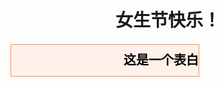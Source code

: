 # <center>女生节快乐！</center>


<html>
<head>
<title>这是一个表白</title>
<style>
#text {
border: 1px solid #FA9150;
width: 300px;
background: #FEF1E9;
color: #000000;
line-height: 50px;
text-align: right;
font-size: 20px;
font-weight: bold;
}
</style>
<script>
function content() {
var butong_net = new Array('我是你的蛙儿子，照片每天寄给妈','女神节快乐','今年横幅特别小，钱都拿去买礼物了','关注材51公众号“材吾伊”，你会更漂亮！','我是个野路子，偏偏被你制服','51女神我爱你，爱你爱你最爱你'); 
var butong_net2 = Math.floor(Math.random() * butong_net.length); 
var text = document.getElementById("text");
text.firstChild.nodeValue = butong_net[butong_net2];
}
window.onload = content;
</script>
</head>
<body>
<p id="text">这是一个表白</p>
</body>
</html>
